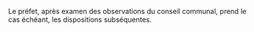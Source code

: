 Le préfet, après examen des observations du conseil communal, prend le cas échéant, les dispositions subséquentes.